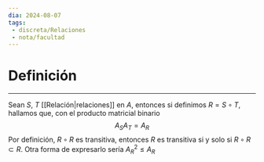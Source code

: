 ```yaml
---
dia: 2024-08-07
tags: 
 - discreta/Relaciones
 - nota/facultad
---
```

# Definición
---
Sean $S$, $T$ [[Relación|relaciones]] en $A$, entonces si definimos $R = S \circ T$, hallamos que, con el producto matricial binario $$ A_S A_T = A_R $$
Por definición, $R \circ R$ es transitiva, entonces $R$ es transitiva si y solo si $R \circ R \subset R$. Otra forma de expresarlo sería $A_R^2 \le A_R$